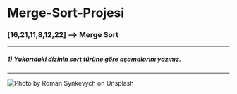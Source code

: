 # Merge-Sort-Projesi

### [16,21,11,8,12,22] --> Merge Sort
---
##### 1) Yukarıdaki dizinin sort türüne göre aşamalarını yazınız.

---
![Photo by Roman Synkevych on Unsplash](aykut%20gezer%20mergesort%20jpg.png)